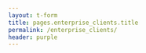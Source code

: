 ```yaml
---
layout: t-form
title: pages.enterprise_clients.title
permalink: /enterprise_clients/
header: purple
---
```

